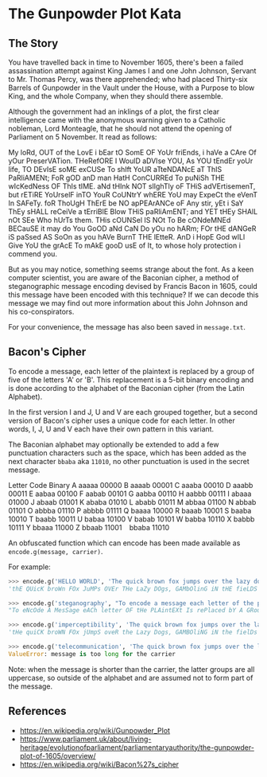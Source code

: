 # The Gunpowder Plot Kata

## The Story

You have travelled back in time to November 1605, there's been a failed assassination attempt against King James I and one John Johnson, Servant to Mr. Thomas Percy, was there apprehended; who had placed Thirty-six Barrels of Gunpowder in the Vault under the House, with a Purpose to blow King, and the whole Company, when they should there assemble.

Although the government had an inklings of a plot, the first clear intelligence came with the anonymous warning given to a Catholic nobleman, Lord Monteagle, that he should not attend the opening of Parliament on 5 November. It read as follows:

My loRd, OUT of the LovE i bEar tO SomE OF YoUr friEnds, i haVe a CAre Of yOur PreserVATion. THeRefORE I WoulD aDVIse YOU, As YOU tEndEr yoUr life, TO DEvIsE soME exCUSe To shIft YoUR aTteNDANcE aT ThIS PaRliAMENt; FoR gOD anD man HatH ConCURREd To puNiSh THE wIcKedNess OF ThIs tIME. aNd tHInk NOT slIghTly oF THiS adVErtisemenT, but rETiRE YoUrselF inTO YouR CoUNtrY whERE YoU may ExpeCt the eVenT In SAFeTy. foR ThoUgH ThErE be NO apPEArANCe oF Any stir, yEt i SaY ThEy sHALL reCeiVe a tErriBlE Blow THiS paRliAmENT; and YET tHEy SHAlL nOt SEe Who hUrTs them. THis cOUNSel IS NOt To Be cONdeMNEd BECauSE it may do You GoOD aNd CaN Do yOu no hARm; FOr tHE dANGeR iS paSsed AS SoOn as you hAVe BurnT THE lEtteR. AnD i HopE God wILl Give YoU the grAcE To mAkE gooD usE of It, to whose holy protection i commend you.

But as you may notice, something seems strange about the font. As a keen computer scientist, you are aware of the Baconian cipher, a method of steganographic message encoding devised by Francis Bacon in 1605, could this message have been encoded with this technique? If we can decode this message we may find out more information about this John Johnson and his co-conspirators.

For your convenience, the message has also been saved in `message.txt`.

## Bacon's Cipher

To encode a message, each letter of the plaintext is replaced by a group of five of the letters 'A' or 'B'. This replacement is a 5-bit binary encoding and is done according to the alphabet of the Baconian cipher (from the Latin Alphabet).

In the first version I and J, U and V are each grouped together, but a second version of Bacon's cipher uses a unique code for each letter. In other words, I, J, U and V each have their own pattern in this variant.

The Baconian alphabet may optionally be extended to add a few punctuation characters such as the space, which has been added as the next character `bbaba` aka `11010`, no other punctuation is used in the secret message.

Letter 	Code 	Binary
A 	aaaaa 	00000
B 	aaaab 	00001
C 	aaaba 	00010
D 	aaabb 	00011
E 	aabaa 	00100
F 	aabab 	00101
G 	aabba 	00110
H 	aabbb 	00111
I 	abaaa 	01000
J 	abaab 	01001
K 	ababa 	01010
L 	ababb 	01011
M 	abbaa 	01100
N 	abbab 	01101
O 	abbba 	01110
P 	abbbb 	01111
Q 	baaaa 	10000
R 	baaab 	10001
S 	baaba 	10010
T 	baabb 	10011
U 	babaa 	10100
V 	babab 	10101
W 	babba 	10110
X 	babbb 	10111
Y 	bbaaa 	11000
Z 	bbaab 	11001
` `	bbaba 	11010

An obfuscated function which can encode has been made available as `encode.g(message, carrier)`.

For example:
```py
>>> encode.g('HELLO WORLD', 'The quick brown fox jumps over the lazy dogs, gamboling in the fields where the shepherds keep watch')
'thE QUicK broWn FOx JuMPs OVEr THe LaZy DOgs, GAMbOlinG iN tHE fieLDS WHERE THE SHEPHERDS KEEP WATCH'

>>> encode.g('steganography', "To encode a message each letter of the plaintext is replaced by a group of five of the letters 'A' or 'B'.")
"To eNcOde A MesSage eACh letter OF tHe PLAintEXt Is rePlaced bY A GRouP OF FIve oF THE LETTERS 'A' OR 'B'."

>>> encode.g('imperceptibility', 'The quick brown fox jumps over the lazy dogs, gamboling in the fields where the shepherds keep watch')
'tHe quiCK broWN FOx jUmpS oveR the Lazy Dogs, GAMBOliNG iN the fielDs Where ThE ShEpheRds KEEP watCH'

>>> encode.g('telecommunication', 'The quick brown fox jumps over the lazy dogs, gamboling in the fields where the shepherds keep watch')
ValueError: message is too long for the carrier
```

Note: when the message is shorter than the carrier, the latter groups are all uppercase, so outside of the alphabet and are assumed not to form part of the message.

## References
- https://en.wikipedia.org/wiki/Gunpowder_Plot
- https://www.parliament.uk/about/living-heritage/evolutionofparliament/parliamentaryauthority/the-gunpowder-plot-of-1605/overview/
- https://en.wikipedia.org/wiki/Bacon%27s_cipher
